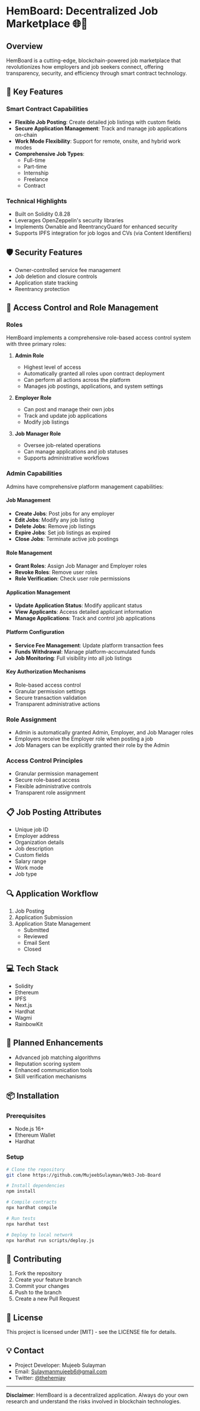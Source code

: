 # HemBoard: Decentralized Job Marketplace 🌐💼

## Overview
HemBoard is a cutting-edge, blockchain-powered job marketplace that revolutionizes how employers and job seekers connect, offering transparency, security, and efficiency through smart contract technology.

## 🚀 Key Features

### Smart Contract Capabilities
- **Flexible Job Posting**: Create detailed job listings with custom fields
- **Secure Application Management**: Track and manage job applications on-chain
- **Work Mode Flexibility**: Support for remote, onsite, and hybrid work modes
- **Comprehensive Job Types**: 
  - Full-time
  - Part-time
  - Internship
  - Freelance
  - Contract

### Technical Highlights
- Built on Solidity 0.8.28
- Leverages OpenZeppelin's security libraries
- Implements Ownable and ReentrancyGuard for enhanced security
- Supports IPFS integration for job logos and CVs (via Content Identifiers)

## 🛡️ Security Features
- Owner-controlled service fee management
- Job deletion and closure controls
- Application state tracking
- Reentrancy protection

## 🔐 Access Control and Role Management

### Roles
HemBoard implements a comprehensive role-based access control system with three primary roles:

1. **Admin Role**
   - Highest level of access
   - Automatically granted all roles upon contract deployment
   - Can perform all actions across the platform
   - Manages job postings, applications, and system settings

2. **Employer Role**
   - Can post and manage their own jobs
   - Track and update job applications
   - Modify job listings

3. **Job Manager Role**
   - Oversee job-related operations
   - Can manage applications and job statuses
   - Supports administrative workflows

### Admin Capabilities

Admins have comprehensive platform management capabilities:

#### Job Management
- **Create Jobs**: Post jobs for any employer
- **Edit Jobs**: Modify any job listing
- **Delete Jobs**: Remove job listings
- **Expire Jobs**: Set job listings as expired
- **Close Jobs**: Terminate active job postings

#### Role Management
- **Grant Roles**: Assign Job Manager and Employer roles
- **Revoke Roles**: Remove user roles
- **Role Verification**: Check user role permissions

#### Application Management
- **Update Application Status**: Modify applicant status
- **View Applicants**: Access detailed applicant information
- **Manage Applications**: Track and control job applications

#### Platform Configuration
- **Service Fee Management**: Update platform transaction fees
- **Funds Withdrawal**: Manage platform-accumulated funds
- **Job Monitoring**: Full visibility into all job listings

#### Key Authorization Mechanisms
- Role-based access control
- Granular permission settings
- Secure transaction validation
- Transparent administrative actions

### Role Assignment
- Admin is automatically granted Admin, Employer, and Job Manager roles
- Employers receive the Employer role when posting a job
- Job Managers can be explicitly granted their role by the Admin

### Access Control Principles
- Granular permission management
- Secure role-based access
- Flexible administrative controls
- Transparent role assignment

## 📋 Job Posting Attributes
- Unique job ID
- Employer address
- Organization details
- Job description
- Custom fields
- Salary range
- Work mode
- Job type

## 🔍 Application Workflow
1. Job Posting
2. Application Submission
3. Application State Management
   - Submitted
   - Reviewed
   - Email Sent
   - Closed

## 💻 Tech Stack
- Solidity
- Ethereum
- IPFS
- Next.js
- Hardhat
- Wagmi
- RainbowKit

## 🚧 Planned Enhancements
- Advanced job matching algorithms
- Reputation scoring system
- Enhanced communication tools
- Skill verification mechanisms

## 📦 Installation

### Prerequisites
- Node.js 16+
- Ethereum Wallet
- Hardhat

### Setup
```bash
# Clone the repository
git clone https://github.com/MujeebSulayman/Web3-Job-Board

# Install dependencies
npm install

# Compile contracts
npx hardhat compile

# Run tests
npx hardhat test

# Deploy to local network
npx hardhat run scripts/deploy.js
```

## 🤝 Contributing
1. Fork the repository
2. Create your feature branch
3. Commit your changes
4. Push to the branch
5. Create a new Pull Request

## 📄 License
This project is licensed under [MIT] - see the LICENSE file for details.

## 💡 Contact
- Project Developer: Mujeeb Sulayman
- Email: Sulaymanmujeeb6@gmail.com
- Twitter: [@thehemjay](https://x.com/thehemjay)

---

**Disclaimer**: HemBoard is a decentralized application. Always do your own research and understand the risks involved in blockchain technologies.